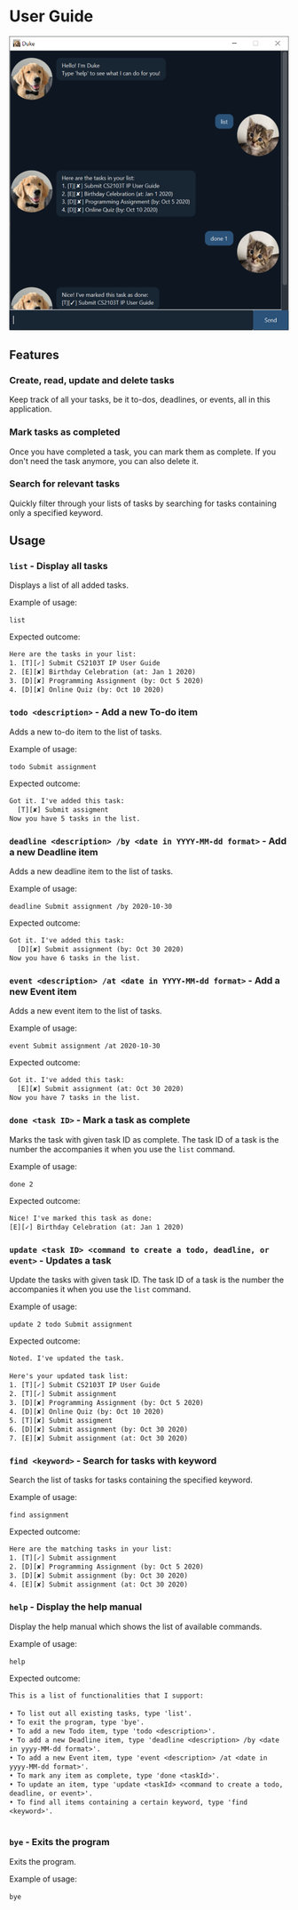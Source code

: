 # User Guide

![User Interface](Ui.png)

## Features 

### Create, read, update and delete tasks
Keep track of all your tasks, be it to-dos, deadlines, or events, all in this application.

### Mark tasks as completed
Once you have completed a task, you can mark them as complete.
If you don't need the task anymore, you can also delete it.

### Search for relevant tasks
Quickly filter through your lists of tasks by searching for tasks containing only a specified keyword.

## Usage

### `list` - Display all tasks

Displays a list of all added tasks.

Example of usage: 

`list`

Expected outcome:

```
Here are the tasks in your list:
1. [T][✓] Submit CS2103T IP User Guide
2. [E][✘] Birthday Celebration (at: Jan 1 2020)
3. [D][✘] Programming Assignment (by: Oct 5 2020)
4. [D][✘] Online Quiz (by: Oct 10 2020)
```

### `todo <description>` - Add a new To-do item

Adds a new to-do item to the list of tasks.

Example of usage: 

`todo Submit assignment`

Expected outcome:
```
Got it. I've added this task:
  [T][✘] Submit assigment
Now you have 5 tasks in the list.
```

### `deadline <description> /by <date in YYYY-MM-dd format>` - Add a new Deadline item

Adds a new deadline item to the list of tasks.

Example of usage: 

`deadline Submit assignment /by 2020-10-30`

Expected outcome:
```
Got it. I've added this task:
  [D][✘] Submit assignment (by: Oct 30 2020)
Now you have 6 tasks in the list.
```

### `event <description> /at <date in YYYY-MM-dd format>` - Add a new Event item

Adds a new event item to the list of tasks.

Example of usage: 

`event Submit assignment /at 2020-10-30`

Expected outcome:
```
Got it. I've added this task:
  [E][✘] Submit assignment (at: Oct 30 2020)
Now you have 7 tasks in the list.
```

### `done <task ID>` - Mark a task as complete

Marks the task with given task ID as complete. 
The task ID of a task is the number the accompanies it when you use the `list` command.

Example of usage: 

`done 2`

Expected outcome:
```
Nice! I've marked this task as done:
[E][✓] Birthday Celebration (at: Jan 1 2020)
```

### `update <task ID> <command to create a todo, deadline, or event>` - Updates a task

Update the tasks with given task ID. 
The task ID of a task is the number the accompanies it when you use the `list` command.

Example of usage: 

`update 2 todo Submit assignment`

Expected outcome:
```
Noted. I've updated the task.

Here's your updated task list:
1. [T][✓] Submit CS2103T IP User Guide
2. [T][✓] Submit assignment
3. [D][✘] Programming Assignment (by: Oct 5 2020)
4. [D][✘] Online Quiz (by: Oct 10 2020)
5. [T][✘] Submit assigment
6. [D][✘] Submit assignment (by: Oct 30 2020)
7. [E][✘] Submit assignment (at: Oct 30 2020)
```

### `find <keyword>` - Search for tasks with keyword

Search the list of tasks for tasks containing the specified keyword.

Example of usage: 

`find assignment`

Expected outcome:
```
Here are the matching tasks in your list:
1. [T][✓] Submit assignment
2. [D][✘] Programming Assignment (by: Oct 5 2020)
3. [D][✘] Submit assignment (by: Oct 30 2020)
4. [E][✘] Submit assignment (at: Oct 30 2020)
```

### `help` - Display the help manual

Display the help manual which shows the list of available commands.

Example of usage: 

`help`

Expected outcome:
```
This is a list of functionalities that I support:

• To list out all existing tasks, type 'list'.
• To exit the program, type 'bye'.
• To add a new Todo item, type 'todo <description>'.
• To add a new Deadline item, type 'deadline <description> /by <date in yyyy-MM-dd format>'.
• To add a new Event item, type 'event <description> /at <date in yyyy-MM-dd format>'.
• To mark any item as complete, type 'done <taskId>'.
• To update an item, type 'update <taskId> <command to create a todo, deadline, or event>'.
• To find all items containing a certain keyword, type 'find <keyword>'.


```

### `bye` - Exits the program

Exits the program.

Example of usage: 

`bye`

